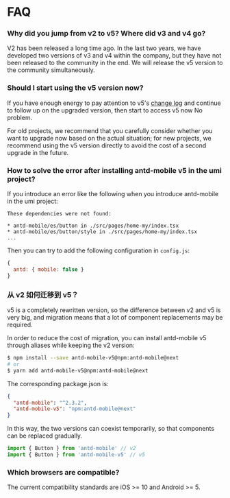 # FAQ

### Why did you jump from v2 to v5? Where did v3 and v4 go?

V2 has been released a long time ago. In the last two years, we have developed two versions of v3 and v4 within the company, but they have not been released to the community in the end. We will release the v5 version to the community simultaneously.

### Should I start using the v5 version now?

If you have enough energy to pay attention to v5's [change log](https://github.com/ant-design/ant-design-mobile/releases) and continue to follow up on the upgraded version, then start to access v5 now No problem.

For old projects, we recommend that you carefully consider whether you want to upgrade now based on the actual situation; for new projects, we recommend using the v5 version directly to avoid the cost of a second upgrade in the future.

### How to solve the error after installing antd-mobile v5 in the umi project?

If you introduce an error like the following when you introduce antd-mobile in the umi project:

```
These dependencies were not found:

* antd-mobile/es/button in ./src/pages/home-my/index.tsx
* antd-mobile/es/button/style in ./src/pages/home-my/index.tsx
...
```

Then you can try to add the following configuration in `config.js`:

```js
{
  antd: { mobile: false }
}
```

### 从 v2 如何迁移到 v5？

v5 is a completely rewritten version, so the difference between v2 and v5 is very big, and migration means that a lot of component replacements may be required.

In order to reduce the cost of migration, you can install antd-mobile v5 through aliases while keeping the v2 version:

```bash
$ npm install --save antd-mobile-v5@npm:antd-mobile@next
# or
$ yarn add antd-mobile-v5@npm:antd-mobile@next
```

The corresponding package.json is:

```json
{
  "antd-mobile": "^2.3.2",
  "antd-mobile-v5": "npm:antd-mobile@next"
}
```

In this way, the two versions can coexist temporarily, so that components can be replaced gradually.

```js
import { Button } from 'antd-mobile' // v2
import { Button } from 'antd-mobile-v5' // v5
```

### Which browsers are compatible?

The current compatibility standards are iOS >= 10 and Android >= 5.
